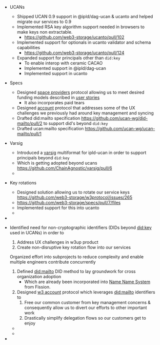 - UCANs
	- Shipped UCAN 0.9 support in @ipld/dag-ucan & ucanto and helped migrate our services to 0.9
	- Implemented RSA key algorithm support needed in browsers to make keys non extractable.
		- https://github.com/web3-storage/ucanto/pull/102
	- Implemented support for optionals in ucanto validator and schema capabilities
		- https://github.com/web3-storage/ucanto/pull/124
	- Expanded support for principals other than `did:key`
		- To enable interop with ceramic CACAO
		- Implemented support in @ipld/dag-ucan
		- Implemented support in ucanto
- Specs
	- Designed [space providers](https://github.com/web3-storage/specs/blob/main/w3-space.md) protocol allowing us to meet desired funding models described in [user stories](https://www.notion.so/2022-11-14-User-stories-and-how-to-meet-them-3170c5c8ef82420ea97a9fec2f8ed9d3)
		- It also incorporates paid tears
	- Designed [account](https://github.com/web3-storage/specs/blob/main/w3-account.md) protocol that addresses some of the UX challenges we previously had around key management and syncing
	- Drafted did:mailto specification https://github.com/ucan-wg/did-mailto/pull/2 to support did's beyond `did:key`
	- Drafted ucan:mailto specification https://github.com/ucan-wg/ucan-mailto/pull/1
- Varsig
	- Introduced a [varsig](https://github.com/ucan-wg/ucan-ipld/#25-signature) multiformat for ipld-ucan in order to support principals beyond `did:key`
	- Which is getting adopted beyond ucans https://github.com/ChainAgnostic/varsig/pull/6
	-
- Key rotations
	- Designed solution allowing us to rotate our service keys https://github.com/web3-storage/w3protocol/issues/265
	- https://github.com/web3-storage/specs/pull/7/files
	- Implemented support for this into ucanto
	-
-
- Identified need for non-cryptographic identifiers (DIDs beyond [did:key](https://w3c-ccg.github.io/did-method-key/) used in UCANs) in order to
    1. Address UX challenges in w3up product
    2. Create non-disruptive key rotation flow into our services
  
  Organized effort into subprojects to reduce complexity and enable multiple engineers contribute concurrently
  
    1. Defined [did:mailto](https://github.com/ucan-wg/did-mailto/blob/draft/README.md) DID method to lay groundwork for cross organization adoption
        - Which are already been incorporated into [Name Name System](https://talk.fission.codes/t/nns-the-name-name-system/3684) from Fission.
    1. Designed [w3 account](https://github.com/web3-storage/specs/blob/main/w3-account.md) protocol which leverages [did:mailto](https://github.com/ucan-wg/did-mailto/blob/draft/README.md) identifiers to
       1. Free our common customer from key management concerns & consequently allow us to divert our efforts to other important work
       2. Drastically simplify delegation flows so our customers get to enjoy
	-
	-
-